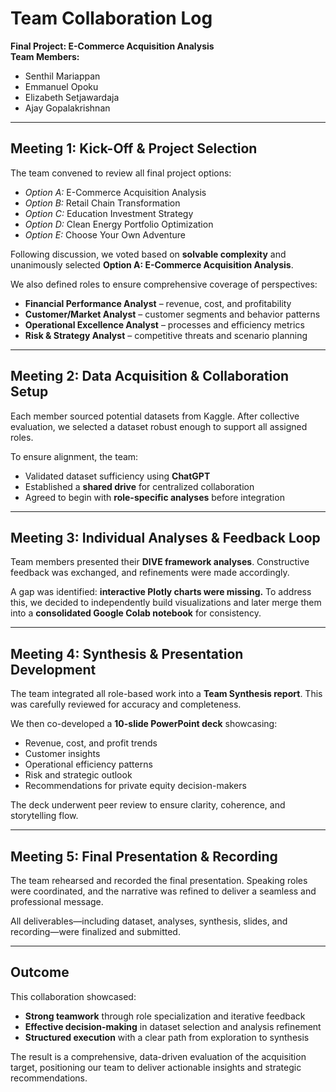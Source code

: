 # Team Collaboration Log  
**Final Project: E-Commerce Acquisition Analysis**  
**Team Members:**  
- Senthil Mariappan  
- Emmanuel Opoku  
- Elizabeth Setjawardaja  
- Ajay Gopalakrishnan  

---

## Meeting 1: Kick-Off & Project Selection  
The team convened to review all final project options:  
- *Option A:* E-Commerce Acquisition Analysis  
- *Option B:* Retail Chain Transformation  
- *Option C:* Education Investment Strategy  
- *Option D:* Clean Energy Portfolio Optimization  
- *Option E:* Choose Your Own Adventure  

Following discussion, we voted based on **solvable complexity** and unanimously selected **Option A: E-Commerce Acquisition Analysis**.  

We also defined roles to ensure comprehensive coverage of perspectives:  
- **Financial Performance Analyst** – revenue, cost, and profitability  
- **Customer/Market Analyst** – customer segments and behavior patterns  
- **Operational Excellence Analyst** – processes and efficiency metrics  
- **Risk & Strategy Analyst** – competitive threats and scenario planning  

---

## Meeting 2: Data Acquisition & Collaboration Setup  
Each member sourced potential datasets from Kaggle. After collective evaluation, we selected a dataset robust enough to support all assigned roles.  

To ensure alignment, the team:  
- Validated dataset sufficiency using **ChatGPT**  
- Established a **shared drive** for centralized collaboration  
- Agreed to begin with **role-specific analyses** before integration  

---

## Meeting 3: Individual Analyses & Feedback Loop  
Team members presented their **DIVE framework analyses**. Constructive feedback was exchanged, and refinements were made accordingly.  

A gap was identified: **interactive Plotly charts were missing.** To address this, we decided to independently build visualizations and later merge them into a **consolidated Google Colab notebook** for consistency.  

---

## Meeting 4: Synthesis & Presentation Development  
The team integrated all role-based work into a **Team Synthesis report**. This was carefully reviewed for accuracy and completeness.  

We then co-developed a **10-slide PowerPoint deck** showcasing:  
- Revenue, cost, and profit trends  
- Customer insights  
- Operational efficiency patterns  
- Risk and strategic outlook  
- Recommendations for private equity decision-makers  

The deck underwent peer review to ensure clarity, coherence, and storytelling flow.  

---

## Meeting 5: Final Presentation & Recording  
The team rehearsed and recorded the final presentation. Speaking roles were coordinated, and the narrative was refined to deliver a seamless and professional message.  

All deliverables—including dataset, analyses, synthesis, slides, and recording—were finalized and submitted.  

---

## Outcome  
This collaboration showcased:  
- **Strong teamwork** through role specialization and iterative feedback  
- **Effective decision-making** in dataset selection and analysis refinement  
- **Structured execution** with a clear path from exploration to synthesis  

The result is a comprehensive, data-driven evaluation of the acquisition target, positioning our team to deliver actionable insights and strategic recommendations.  
